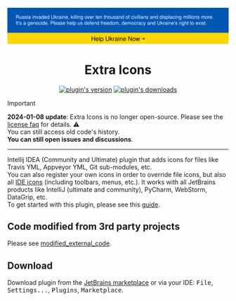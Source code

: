 [![Stand With Ukraine](https://raw.githubusercontent.com/vshymanskyy/StandWithUkraine/main/banner2-direct.svg)](https://vshymanskyy.github.io/StandWithUkraine/)

<h1 align="center">
    Extra Icons
</h1>

<p align="center">
    <a href="https://plugins.jetbrains.com/plugin/11058-extra-icons"><img alt="plugin's version" src="https://img.shields.io/jetbrains/plugin/v/11058-extra-icons.svg"/></a>
    <a href="https://plugins.jetbrains.com/plugin/11058-extra-icons"><img alt="plugin's downloads" src="https://img.shields.io/jetbrains/plugin/d/11058-extra-icons.svg"/></a>
</p>

> [!IMPORTANT]
> **2024-01-08 update**: Extra Icons is no longer open-source. Please see the [license faq](https://plugins.jetbrains.com/plugin/11058-extra-icons/license-faq) for details. :warning:    
You can still access old code's history.  
**You can still open issues and discussions**.

---

Intellij IDEA (Community and Ultimate) plugin that adds icons for files like Travis YML, Appveyor YML, Git sub-modules, etc.  
You can also register your own icons in order to override file icons, but also all [IDE icons](https://jetbrains.design/intellij/resources/icons_list/) (including toolbars, menus, etc.). It works with all JetBrains products like IntelliJ (ultimate and community), PyCharm, WebStorm, DataGrip, etc.  
To get started with this plugin, please see this [guide](docs/GET_STARTED.md).

## Code modified from 3rd party projects

Please see [modified_external_code](modified_external_code).

## Download

Download plugin from the [JetBrains marketplace](https://plugins.jetbrains.com/plugin/11058-extra-icons) or via your IDE: <kbd>File</kbd>, <kbd>Settings...</kbd>, <kbd>Plugins</kbd>, <kbd>Marketplace</kbd>.
